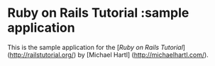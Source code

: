 # Ruby on Rails Tutorial :sample application

This is the sample application for the [*Ruby on Rails Tutorial*] (http://railstutorial.org/) by [Michael Hartl] (http://michaelhartl.com/).